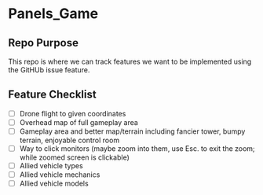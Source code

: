 # Panels_Game

## Repo Purpose
This repo is where we can track features we want to be implemented using the GitHUb issue feature.

## Feature Checklist
- [ ] Drone flight to given coordinates
- [ ] Overhead map of full gameplay area
- [ ] Gameplay area and better map/terrain including fancier tower, bumpy terrain, enjoyable control room
- [ ] Way to click monitors (maybe zoom into them, use Esc. to exit the zoom; while zoomed screen is clickable)
- [ ] Allied vehicle types
- [ ] Allied vehicle mechanics
- [ ] Allied vehicle models
